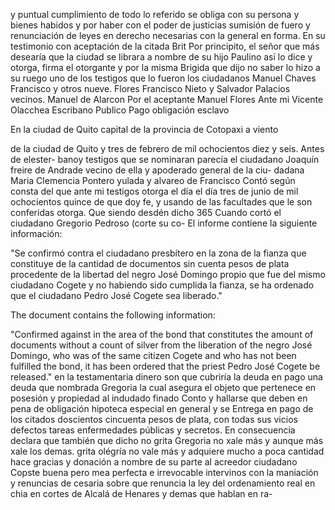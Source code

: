 y puntual cumplimiento de todo lo referido se obliga con su persona y bienes habidos y por haber con el poder de justicias sumisión de fuero y renunciación de leyes en derecho necesarias con la general en forma. En su testimonio con aceptación de la citada Brit
Por principito, el señor que más desearía que la ciudad se librara a nombre de su hijo Paulino así lo dice y otorga, firma el otorgante y por la misma Brigida que dijo no saber lo hizo a su ruego uno de los testigos que lo fueron los ciudadanos Manuel Chaves Francisco y otros nueve.
Flores Francisco Nieto y Salvador Palacios vecinos.
Manuel de Alarcon
Por el aceptante Manuel Flores
Ante mi Vicente Olacchea
Escribano Publico
Pago obligación esclavo

En la ciudad de Quito capital de la provincia de Cotopaxi a viento

de la ciudad de Quito
y tres de febrero de mil ochocientos diez y seis. Antes de elester- banoy testigos que se nominaran parecía el ciudadano Joaquín freire de Andrade vecino de ella y apoderado general de la ciu- dadana Maria Clemencia Pontero yulada y alvareo de Francisco
Contó según consta del que ante mi testigos otorga el día el día tres de junio de mil ochocientos quince de que doy fe, y usando de las facultades que le son conferidas otorga. Que siendo desdén dicho 365 Cuando cortó el ciudadano Gregorio Pedroso (corte su co-
El informe contiene la siguiente información:

"Se confirmó contra el ciudadano presbítero en la zona de la fianza que constituye de la cantidad de documentos sin cuenta pesos de plata procedente de la libertad del negro José Domingo propio que fue del mismo ciudadano Cogete y no habiendo sido cumplida la fianza, se ha ordenado que el ciudadano Pedro José Cogete sea liberado."

The document contains the following information:

"Confirmed against in the area of the bond that constitutes the amount of documents without a count of silver from the liberation of the negro José Domingo, who was of the same citizen Cogete and who has not been fulfilled the bond, it has been ordered that the priest Pedro José Cogete be released."
en la testamentaria dinero son que cubriría la deuda en pago una deuda que nombrada Gregoria la cual asegura el objeto que pertenece en posesión y propiedad al indudado finado Conto y hallarse que deben en pena de obligación hipoteca especial en general y se
Entrega en pago de los citados doscientos cincuenta pesos de plata, con todas sus vicios defectos tareas enfermedades públicas y secretos. En consecuencia declara que también que dicho no grita Gregoria no xale más y aunque más xale los demas.
grita olégría no vale más y adquiere mucho a poca cantidad hace gracias y donación a nombre de su parte al acreedor ciudadano Copste buena pero mea perfecta e irrevocable intervinos con la maniación y renuncias de
cesaria sobre que renuncia la ley del ordenamiento real en chia en cortes de Alcalá de Henares y demas que hablan en ra-
